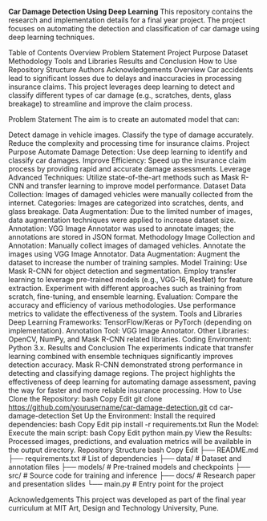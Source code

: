 **Car Damage Detection Using Deep Learning**
This repository contains the research and implementation details for a final year project. The project focuses on automating the detection and classification of car damage using deep learning techniques.

Table of Contents
Overview
Problem Statement
Project Purpose
Dataset
Methodology
Tools and Libraries
Results and Conclusion
How to Use
Repository Structure
Authors
Acknowledgements
Overview
Car accidents lead to significant losses due to delays and inaccuracies in processing insurance claims. This project leverages deep learning to detect and classify different types of car damage (e.g., scratches, dents, glass breakage) to streamline and improve the claim process.

Problem Statement
The aim is to create an automated model that can:

Detect damage in vehicle images.
Classify the type of damage accurately.
Reduce the complexity and processing time for insurance claims.
Project Purpose
Automate Damage Detection: Use deep learning to identify and classify car damages.
Improve Efficiency: Speed up the insurance claim process by providing rapid and accurate damage assessments.
Leverage Advanced Techniques: Utilize state-of-the-art methods such as Mask R-CNN and transfer learning to improve model performance.
Dataset
Data Collection: Images of damaged vehicles were manually collected from the internet.
Categories: Images are categorized into scratches, dents, and glass breakage.
Data Augmentation: Due to the limited number of images, data augmentation techniques were applied to increase dataset size.
Annotation: VGG Image Annotator was used to annotate images; the annotations are stored in JSON format.
Methodology
Image Collection and Annotation:
Manually collect images of damaged vehicles.
Annotate the images using VGG Image Annotator.
Data Augmentation:
Augment the dataset to increase the number of training samples.
Model Training:
Use Mask R-CNN for object detection and segmentation.
Employ transfer learning to leverage pre-trained models (e.g., VGG-16, ResNet) for feature extraction.
Experiment with different approaches such as training from scratch, fine-tuning, and ensemble learning.
Evaluation:
Compare the accuracy and efficiency of various methodologies.
Use performance metrics to validate the effectiveness of the system.
Tools and Libraries
Deep Learning Frameworks: TensorFlow/Keras or PyTorch (depending on implementation).
Annotation Tool: VGG Image Annotator.
Other Libraries: OpenCV, NumPy, and Mask R-CNN related libraries.
Coding Environment: Python 3.x.
Results and Conclusion
The experiments indicate that transfer learning combined with ensemble techniques significantly improves detection accuracy.
Mask R-CNN demonstrated strong performance in detecting and classifying damage regions.
The project highlights the effectiveness of deep learning for automating damage assessment, paving the way for faster and more reliable insurance processing.
How to Use
Clone the Repository:
bash
Copy
Edit
git clone https://github.com/yourusername/car-damage-detection.git
cd car-damage-detection
Set Up the Environment: Install the required dependencies:
bash
Copy
Edit
pip install -r requirements.txt
Run the Model: Execute the main script:
bash
Copy
Edit
python main.py
View the Results: Processed images, predictions, and evaluation metrics will be available in the output directory.
Repository Structure
bash
Copy
Edit
├── README.md
├── requirements.txt          # List of dependencies
├── data/                     # Dataset and annotation files
├── models/                   # Pre-trained models and checkpoints
├── src/                      # Source code for training and inference
├── docs/                     # Research paper and presentation slides
└── main.py                   # Entry point for the project

Acknowledgements
This project was developed as part of the final year curriculum at MIT Art, Design and Technology University, Pune. 
